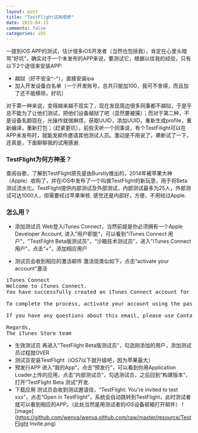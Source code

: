 ```yaml
---
layout: post
title: "TestFlight试用感想"
date: 2015-04-15
comments: false
categories: iOS
---
```


一提到iOS APP的测试，估计很多iOS开发者（当然也包括我），肯定在心里头暗骂“好坑”，确实对于一个未发布的APP来说，要测试它，根据以往我的经验，只有以下2个途径来安装APP:

* 越狱（好不安全^-^），直接安装ipa
* 加入开发设备白名单（一个开发账号，总共只能加100，我可不舍得，而且加了还不能移除，好坑）

对于第一种来说，变得越来越不现实了，现在发现周边很多同事都不越狱，于是乎总不能为了让他们测试，把他们设备越狱了吧（显然要被揍）；而对于第二种，不是设备名额现在，光操作就很麻烦，获取UUID，添加UUID，重新生成profile，重新编译，重新打包；（赶紧更坑）。前些天听一个同事说，有个TestFilight可以在APP未发布时，就能发邮件邀请其他测试人员。激动是不用说了，果断试了一下，还真是，下面聊聊我的试用感谢.

### TestFlight为何方神圣？
查阅谷歌，了解到TestFlight原先是由Burstly推出的，2014年被苹果大神（Apple）收购了，并在iOS中发布了一个叫做TestFlight的新玩意，用于将Beta测试流水化。TestFlight提供内部测试及外部测试，内部测试最多为25人，外部测试可达1000人，但需要经过苹果审核. 感觉还是内部好，方便，不用经过Apple.

### 怎么用？
* 添加测试员
Web登入iTunes Connect，当然前提是你必须拥有一个Apple Developer Account, 进入"用户职能"，可以看到"iTunes Connect 用户"，"TestFilght Beta版测试员"，“沙箱技术测试员”，进入"iTunes Connect 用户"，点击“+”，添加相应用户

* 测试员会收到相应的激活邮件
激活信类似如下，点击“activate your account”激活
<pre>
iTunes Connect
Welcome to iTunes Connect.
You have successfully created an iTunes Connect account for xuwenfa@star-net.cn.

To complete the process, activate your account using the password already associated with this Apple ID.

If you have any questions about this email, please use Contact Us.

Regards,
The iTunes Store team
</pre>

* 生效测试员
再进入"TestFilght Beta版测试员"，勾选刚添加的用户，添加测试员过程就OVER
* 测试员安装TestFlight（iOS7以下就升级吧，因为苹果最大）
* 预发行APP
进入“我的App”，点击“预发行”，可以看到你用Application Loader上传的应用，点击“内部测试员”，勾选测试员，之后回到“构建版本”，打开“TestFlight Beta 测试”开发.
* 下载应用
测试员会收到测试邀请信，“TestFlight: You're invited to test xxx”，点击“Open in TestFlight”，系统会自动跳转到TestFlight，此时测试者就可以看到相应的APP。（此处当然是用测试者的iOS设备邮箱打开邮件）
![image](https://github.com/wenva/wenva.github.com/raw/master/resource/TestFlight Invite.png)